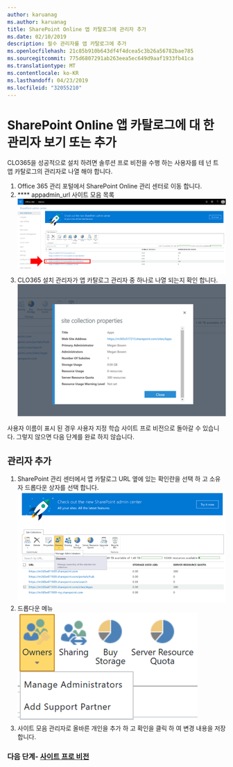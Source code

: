 ```yaml
---
author: karuanag
ms.author: karuanag
title: SharePoint Online 앱 카탈로그에 관리자 추가
ms.date: 02/10/2019
description: 필수 관리자를 앱 카탈로그에 추가
ms.openlocfilehash: 21c85b910b643df4f4dcea5c3b26a56782bae785
ms.sourcegitcommit: 775d6807291ab263eea5ec649d9aaf1933fb41ca
ms.translationtype: MT
ms.contentlocale: ko-KR
ms.lasthandoff: 04/23/2019
ms.locfileid: "32055210"
---
```

# <a name="view-or-add-an-administrator-to-your-sharepoint-online-app-catalog"></a>SharePoint Online 앱 카탈로그에 대 한 관리자 보기 또는 추가

CLO365을 성공적으로 설치 하려면 솔루션 프로 비전을 수행 하는 사용자를 테 넌 트 앱 카탈로그의 관리자로 나열 해야 합니다.

1. Office 365 관리 포털에서 SharePoint Online 관리 센터로 이동 합니다.
1. **** appadmin_url 사이트 모음 목록 ![에서 앱 카탈로그 URL을 선택 합니다.](media/appadmin_url.png)
1. CLO365 설치 관리자가 앱 카탈로그 관리자 중 하나로 나열 되는지 확인 합니다.
![appadmin_dialog-.png](media/appadmin_dialog.png)

사용자 이름이 표시 된 경우 사용자 지정 학습 사이트 프로 비전으로 돌아갈 수 있습니다.  그렇지 않으면 다음 단계를 완료 하지 않습니다. 

## <a name="add-an-administrator"></a>관리자 추가

1. SharePoint 관리 센터에서 앱 카탈로그 URL 옆에 있는 확인란을 선택 하 고 소유자 드롭다운 상자를 선택 합니다.
![appadmin_owner-.png](media/appadmin_owner.png)
1. 드롭다운 메뉴 ![에서 관리자 관리 appadmin_owner를 선택 합니다.](media/appadmin_manage.png)
1. 사이트 모음 관리자로 올바른 개인을 추가 하 고 확인을 클릭 하 여 변경 내용을 저장 합니다.

### <a name="next-steps---site-provisioninginstallsitepackagemd"></a>다음 단계- [사이트 프로 비전](installsitepackage.md)
